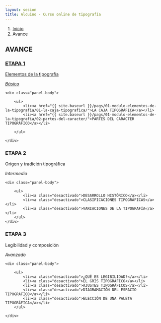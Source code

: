 ```yaml
---
layout: sesion
title: Alcuino - Curso online de tipografía
---
```


<ol class="breadcrumb">
	<li><a href="{{ site.baseurl }}/">Inicio</a></li>
	<li class="active">Avance</li>
</ol>

<h2>AVANCE</h2>

<div class="panel panel-primary panel-sesion">
	<a class="no-sub" href="{{ sit	e.baseurl }}/pags/01-modulo-elementos-de-la-tipografia/01-la-caja-tipografica/">
		<div class="panel-heading">
			<h3 class="panel-title">ETAPA 1</h3>
			<p>Elementos de la tipografía</p>
			<i class="font-back">Básico</i>
		</div>
	</a>

	<div class="panel-body">

		<ul>
			<li><a href="{{ site.baseurl }}/pags/01-modulo-elementos-de-la-tipografia/01-la-caja-tipografica/">LA CAJA TIPOGRÁFICA</a></li>
			<li><a href="{{ site.baseurl }}/pags/01-modulo-elementos-de-la-tipografia/02-partes-del-caracter/">PARTES DEL CARACTER TIPOGRÁFICO</a></li>
			
		</ul>

	</div>
</div>

<div class="panel panel-default panel-sesion">
	<div class="panel-heading">
		<h3 class="panel-title">ETAPA 2</h3> <p>Origen y tradición tipográfica</p>
		<i class="font-back">Intermedio</i>
	</div>

	<div class="panel-body">

		<ul>
			<li><a class="desactivado">DESARROLLO HISTÓRICO</a></li>
			<li><a class="desactivado">CLASIFICACIONES TIPOGRÁFICAS</a></li>
			<li><a class="desactivado">VARIACIONES DE LA TIPOGRAFÍA</a></li>
		</ul>
	</div>
</div>

<div class="panel panel-default panel-sesion">
	<div class="panel-heading">
		<h3 class="panel-title">ETAPA 3</h3><p>Legibilidad y composición</p>
		<i class="font-back">Avanzado</i>
	</div>

	<div class="panel-body">

		<ul>
			<li><a class="desactivado">¿QUÉ ES LEGIBILIDAD?</a></li>
			<li><a class="desactivado">EL GRIS TIPOGRÁFICO</a></li>
			<li><a class="desactivado">AJUSTES TIPOGRÁFICOS</a></li>
			<li><a class="desactivado">DIAGRAMACIÓN DEL ESPACIO TIPOGRÁFICO</a></li>
			<li><a class="desactivado">ELECCIÓN DE UNA PALETA TIPOGRÁFICA</a></li>
		</ul>

	</div>
</div>
